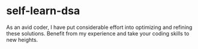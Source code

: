 # self-learn-dsa
As an avid coder, I have put considerable effort into optimizing and refining these solutions. Benefit from my experience and take your coding skills to new heights.

